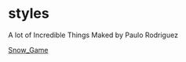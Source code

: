 # styles
 A lot of Incredible Things Maked by Paulo Rodriguez


[Snow_Game](https://atemuser.github.io/styles/Snow_Game/index.html)
